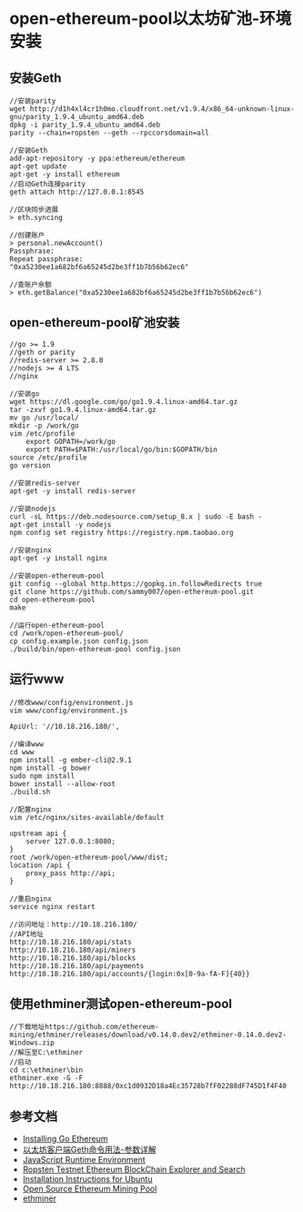 # open-ethereum-pool以太坊矿池-环境安装

## 安装Geth

```shell
//安装parity
wget http://d1h4xl4cr1h0mo.cloudfront.net/v1.9.4/x86_64-unknown-linux-gnu/parity_1.9.4_ubuntu_amd64.deb
dpkg -i parity_1.9.4_ubuntu_amd64.deb
parity --chain=ropsten --geth --rpccorsdomain=all

//安装Geth
add-apt-repository -y ppa:ethereum/ethereum
apt-get update
apt-get -y install ethereum
//启动Geth连接parity
geth attach http://127.0.0.1:8545

//区块同步进展
> eth.syncing

//创建账户
> personal.newAccount()
Passphrase: 
Repeat passphrase: 
"0xa5230ee1a682bf6a65245d2be3ff1b7b56b62ec6"

//查账户余额
> eth.getBalance("0xa5230ee1a682bf6a65245d2be3ff1b7b56b62ec6")
```

## open-ethereum-pool矿池安装

```shell
//go >= 1.9
//geth or parity
//redis-server >= 2.8.0
//nodejs >= 4 LTS
//nginx

//安装go
wget https://dl.google.com/go/go1.9.4.linux-amd64.tar.gz
tar -zxvf go1.9.4.linux-amd64.tar.gz
mv go /usr/local/
mkdir -p /work/go
vim /etc/profile
	export GOPATH=/work/go
	export PATH=$PATH:/usr/local/go/bin:$GOPATH/bin
source /etc/profile
go version

//安装redis-server
apt-get -y install redis-server

//安装nodejs
curl -sL https://deb.nodesource.com/setup_8.x | sudo -E bash -
apt-get install -y nodejs
npm config set registry https://registry.npm.taobao.org

//安装nginx
apt-get -y install nginx

//安装open-ethereum-pool
git config --global http.https://gopkg.in.followRedirects true
git clone https://github.com/sammy007/open-ethereum-pool.git
cd open-ethereum-pool
make

//运行open-ethereum-pool
cd /work/open-ethereum-pool/
cp config.example.json config.json
./build/bin/open-ethereum-pool config.json
```

## 运行www

```shell
//修改www/config/environment.js
vim www/config/environment.js

ApiUrl: '//10.18.216.180/',

//编译www
cd www
npm install -g ember-cli@2.9.1
npm install -g bower
sudo npm install
bower install --allow-root
./build.sh

//配置nginx
vim /etc/nginx/sites-available/default

upstream api {
	server 127.0.0.1:8080;
}
root /work/open-ethereum-pool/www/dist;
location /api {
	proxy_pass http://api;
}

//重启nginx
service nginx restart

//访问地址：http://10.18.216.180/
//API地址
http://10.18.216.180/api/stats
http://10.18.216.180/api/miners
http://10.18.216.180/api/blocks
http://10.18.216.180/api/payments
http://10.18.216.180/api/accounts/{login:0x[0-9a-fA-F]{40}}
```

## 使用ethminer测试open-ethereum-pool

```shell
//下载地址https://github.com/ethereum-mining/ethminer/releases/download/v0.14.0.dev2/ethminer-0.14.0.dev2-Windows.zip
//解压至C:\ethminer
//启动
cd c:\ethminer\bin
ethminer.exe -G -F http://10.18.216.180:8888/0xc1d0932D18a4Ec35728b7fF02288dF745D1f4F40
```

## 参考文档

* [Installing Go Ethereum](https://ethereum.github.io/go-ethereum/install/#install-on-ubuntu-via-ppas)
* [以太坊客户端Geth命令用法-参数详解](http://blog.csdn.net/xilibi2003/article/details/78662000)
* [JavaScript Runtime Environment](https://ethereum.gitbooks.io/frontier-guide/content/jsre.html)
* [Ropsten Testnet Ethereum BlockChain Explorer and Search](https://ropsten.etherscan.io/)
* [Installation Instructions for Ubuntu](https://github.com/ethereum/go-ethereum/wiki/Installation-Instructions-for-Ubuntu)
* [Open Source Ethereum Mining Pool](https://github.com/sammy007/open-ethereum-pool)
* [ethminer](https://github.com/ethereum-mining/ethminer)

